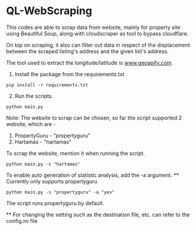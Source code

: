 # QL-WebScraping
This codes are able to scrap data from website, mainly for property site using Beautiful Soup, along with cloudscraper as tool to bypass cloudflare.

On top on scraping, it also can filter out data in respect of the displacement between the scraped listing's address and the given list's address.

The tool used to extract the longitude/latitude is www.geoapify.com.

1. Install the package from the requirements.txt

```
pip install -r requirements.txt
```

2. Run the scripts.

```
python main.py
```

Note: The website to scrap can be chosen, so far the script supported 2 website, which are - 
1. PropertyGuru - "propertyguru"
2. Hartamas - "hartamas"

To scrap the website, mention it when running the script.

```
python main.py -s "hartamas"
```

To enable auto generation of statistic analysis, add the -a argument.
** Currently only supports propertyguru

```
python main.py -s "propertyguru" -a "yes"
```

The script runs propertyguru by default.

** For changing the setting such as the destination file, etc. can refer to the config.ini file

